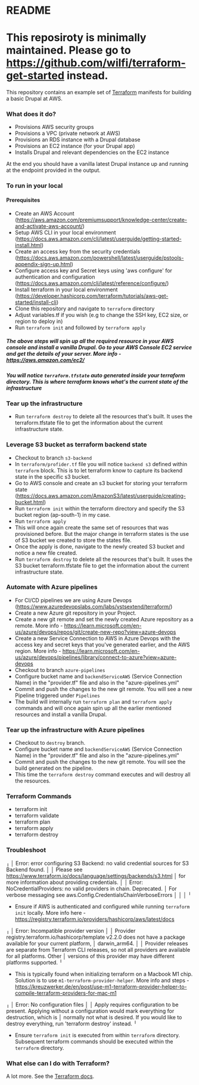 # README #

# This reposiroty is minimally maintained. Please go to https://github.com/wilfi/terraform-get-started instead. #

This repository contains an example set of [Terraform](https://terraform.io) manifests for building a basic Drupal at AWS.

### What does it do? ###

* Provisions AWS security groups
* Provisions a VPC (private network at AWS)
* Provisions an RDS instance with a Drupal database
* Provisions an EC2 instance (for your Drupal app)
* Installs Drupal and relevant dependencies on the EC2 instance

At the end you should have a vanilla latest Drupal instance up and running at the endpoint provided in the output.

### To run in your local ###
#### Prerequisites ####
* Create an AWS Account (https://aws.amazon.com/premiumsupport/knowledge-center/create-and-activate-aws-account/)
* Setup AWS CLI in your local environment (https://docs.aws.amazon.com/cli/latest/userguide/getting-started-install.html)
* Create an access key from the security credentials (https://docs.aws.amazon.com/powershell/latest/userguide/pstools-appendix-sign-up.html)
* Configure access key and Secret keys using 'aws configure' for authentication and configuration (https://docs.aws.amazon.com/cli/latest/reference/configure/)
* Install terraform in your local environment (https://developer.hashicorp.com/terraform/tutorials/aws-get-started/install-cli)
* Clone this repository and navigate to `terraform` directory
* Adjust variables.tf if you wish (e.g to change the SSH key, EC2 size, or region to deploy in)
* Run `terraform init` and followed by `terraform apply`
##### The above steps will spin up all the required resource in your AWS console and install a vanilla Drupal. Go to your AWS Console EC2 service and get the details of your server. More info - https://aws.amazon.com/ec2/
#####
##### You will notice `terraform.tfstate` auto generated inside your terraform directory. This is where terraform knows what's the current state of the infrastructure #####

### Tear up the infrastructure ###
* Run `terraform destroy` to delete all the resources that's built. It uses the terraform.tfstate file to get the information about the current infrastructure state.

### Leverage S3 bucket as terraform backend state ###
* Checkout to branch `s3-backend`
* In `terraform/profider.tf` file you will notice `backend s3` defined within `terraform` block. This is to let terraform know to capture its backend state in the specific s3 bucket.
* Go to AWS console and create an s3 bucket for storing your terraform state (https://docs.aws.amazon.com/AmazonS3/latest/userguide/creating-bucket.html)
* Run `terraform init` within the terraform directory and specify the S3 bucket region (ap-south-1) in my case.
* Run `terraform apply`
* This will once again create the same set of resources that was provisioned before. But the major change in terraform states is the use of S3 bucket we created to store the states file.
* Once the apply is done, navigate to the newly created S3 bucket and notice a new file created.
* Run `terraform destroy` to delete all the resources that's built. It uses the S3 bucket terraform.tfstate file to get the information about the current infrastructure state.

### Automate with Azure pipelines ###
* For CI/CD pipelines we are using Azure Devops (https://www.azuredevopslabs.com/labs/vstsextend/terraform/)
* Create a new Azure git repository in your Project.
* Create a new git remote and set the newly created Azure repository as a remote. More info - https://learn.microsoft.com/en-us/azure/devops/repos/git/create-new-repo?view=azure-devops
* Create a new Service Connection to AWS in Azure Devops with the access key and secret keys that you've generated earlier, and the AWS region. More info - https://learn.microsoft.com/en-us/azure/devops/pipelines/library/connect-to-azure?view=azure-devops
* Checkout to branch `azure-pipelines`
* Configure bucket name and `backendServiceAWS` (Service Connection Name) in the "provider.tf" file and also in the "azure-pipelines.yml"
* Commit and push the changes to the new git remote. You will see a new Pipeline triggered under `Pipelines`
* The build will internally run `terraform plan` and `terraform apply` commands and will once again spin up all the earlier mentioned resources and install a vanilla Drupal.

### Tear up the infrastructure with Azure pipelines ###
* Checkout to `destroy` branch.
* Configure bucket name and `backendServiceAWS` (Service Connection Name) in the "provider.tf" file and also in the "azure-pipelines.yml"
* Commit and push the changes to the new git remote. You will see the build generated on the pipeline.
* This time the `terraform destroy` command executes and will destroy all the resources.

### Terraform Commands ###
* terraform init
* terraform validate
* terraform plan
* terraform apply
* terraform destroy

### Troubleshoot ###

╷
│ Error: error configuring S3 Backend: no valid credential sources for S3 Backend found.
│ 
│ Please see https://www.terraform.io/docs/language/settings/backends/s3.html
│ for more information about providing credentials.
│ 
│ Error: NoCredentialProviders: no valid providers in chain. Deprecated.
│ 	For verbose messaging see aws.Config.CredentialsChainVerboseErrors
│ 
│ 
│ 
╵
* Ensure if AWS is authenticated and configured while running `terraform init` locally. More info here - https://registry.terraform.io/providers/hashicorp/aws/latest/docs


╷
│ Error: Incompatible provider version
│ 
│ Provider registry.terraform.io/hashicorp/template v2.2.0 does not have a package available for your current platform,
│ darwin_arm64.
│ 
│ Provider releases are separate from Terraform CLI releases, so not all providers are available for all platforms. Other
│ versions of this provider may have different platforms supported.
╵
* This is typically found when initializing terraform on a Macbook M1 chip. Solution is to use `m1-terraform-provider-helper`. More info and steps -  https://kreuzwerker.de/en/post/use-m1-terraform-provider-helper-to-compile-terraform-providers-for-mac-m1

╷
│ Error: No configuration files
│ 
│ Apply requires configuration to be present. Applying without a configuration would mark everything for destruction, which is
│ normally not what is desired. If you would like to destroy everything, run 'terraform destroy' instead.
╵
* Ensure `terraform init` is executed from within `terraform` directory. Subsequent terraform commands should be executed within the `terraform` directory.



### What else can I do with Terraform? ###

A lot more. See the [Terraform docs](https://terraform.io/docs/).
